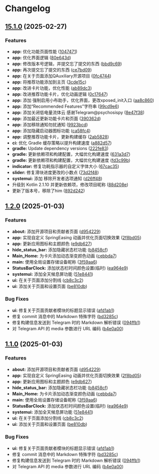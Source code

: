 # Changelog

## [15.1.0](https://github.com/suqi8/OShin/compare/v15.0.0...v15.1.0) (2025-02-27)


### Features

* **app:** 优化功能页面性能 ([1047471](https://github.com/suqi8/OShin/commit/10474717268a2b8677bf0cf4d5b0f89ede7af092))
* **app:** 优化界面逻辑 ([80e643d](https://github.com/suqi8/OShin/commit/80e643d0cfebb7841c8626817d1f6500c58a596b))
* **app:** 修改版本号逻辑，并提交忘了提交的东西 ([bbd9c69](https://github.com/suqi8/OShin/commit/bbd9c69bd642b00c861102cc40b756be27d9ac2b))
* **app:** 再次提交忘了提交的东西 ([ce7bd09](https://github.com/suqi8/OShin/commit/ce7bd096b2b0ec1e68d1533fb6e1ffa3a6a46b99))
* **app:** 在关于页面添加QAuxiliary开源项目 ([0fc4744](https://github.com/suqi8/OShin/commit/0fc4744399e854c9202108545ff8e85d90ac0e22))
* **app:** 将推荐功能添加到主页 ([3cde15c](https://github.com/suqi8/OShin/commit/3cde15c6c4c462957d17377fbb6bd8bb32b82d89))
* **app:** 改进卡片功能，优化性能 ([ab89dc3](https://github.com/suqi8/OShin/commit/ab89dc3d7bf095d3027cddb033caa03a7018d957))
* **app:** 改进推荐功能卡片，优化动画逻辑 ([0c17647](https://github.com/suqi8/OShin/commit/0c176477262d3bc55c76a4831cc1ff25f1da7e44))
* **app:** 添加 强制启用小布助手，优化界面，更改xposed_init入口 ([aa8c860](https://github.com/suqi8/OShin/commit/aa8c860b7ef9f960628ea1d5aa01b4ac638e485c))
* **app:** 添加“Recommended Features”字符串 ([99cd9e6](https://github.com/suqi8/OShin/commit/99cd9e696606d5cc334a73d4df9e0f72986dbff5))
* **app:** 添加关闭低电量流体云 感谢Telegram@psychosispy ([8e47f38](https://github.com/suqi8/OShin/commit/8e47f3876036a9a024e7ad527c74184e1cab69ec))
* **app:** 添加最近更新功能卡片和页面 ([390362d](https://github.com/suqi8/OShin/commit/390362d902b11bf35e2dd97455777971fa7e97b5))
* **app:** 添加移除通知勿扰通知 ([9923bcd](https://github.com/suqi8/OShin/commit/9923bcd1bd3e547baa01d74f8eeaeb2cfdc59893))
* **app:** 添加隐藏启动器图标功能 ([ca58fc4](https://github.com/suqi8/OShin/commit/ca58fc4a87db4cf8d159fcb4d1d621772617c014))
* **app:** 调整推荐功能卡片，更新构建缓存 ([2ab5828](https://github.com/suqi8/OShin/commit/2ab582838af0ba4a5a14e4de88453269f9522b4d))
* **ci:** 优化 Gradle 缓存策略以提升构建速度 ([a882d57](https://github.com/suqi8/OShin/commit/a882d57c89c553d1a763c97199ca37dfce1319a5))
* **gradle:** Update dependency versions ([222fe83](https://github.com/suqi8/OShin/commit/222fe833049d4df43153342ed7bfe1ddad1edb48))
* **gradle:** 更新依赖项和构建配置，大幅优化构建速度 ([631a3d7](https://github.com/suqi8/OShin/commit/631a3d790a4421389519c97f0eccfa378a0f292f))
* **gradle:** 更新依赖项和构建配置，大幅优化构建速度 ([fd3c99b](https://github.com/suqi8/OShin/commit/fd3c99bcb7a1b16a105fcd85eb643f4d581f6bbf))
* **indicator:** 修复功耗指示器的自定义字体大小 ([67cac35](https://github.com/suqi8/OShin/commit/67cac350a54e101426ae8ddfb465080f5fea3971))
* **slider:** 修复滑块进度更改的小数点 ([73d2f48](https://github.com/suqi8/OShin/commit/73d2f48632a905942c637772cb455250095475c7))
* **systemui:** 添加 移除开发者选项通知 ([d26ff48](https://github.com/suqi8/OShin/commit/d26ff486773cf8a36c53a0a2dd8debd2dc18b752))
* 升级到 Kotlin 2.1.10 并更新依赖项，修改项目昵称 ([88d208e](https://github.com/suqi8/OShin/commit/88d208e23870ba4bfb28367191432b7c2031eae6))
* 更新了版本号，移除了him ([892d242](https://github.com/suqi8/OShin/commit/892d2421d184fb227a3f098b84cb028e4e974e4b))

## [1.2.0](https://github.com/suqi8/OPatch/compare/v1.1.0...v1.2.0) (2025-01-03)


### Features

* **about:** 添加开源项目和贡献者页面 ([d954229](https://github.com/suqi8/OPatch/commit/d954229df009d0f7f60f9272074667cc14ec62e3))
* **app:** 实现自定义 SpringEasing 动画并优化页面切换效果 ([2f8bd05](https://github.com/suqi8/OPatch/commit/2f8bd05ef094637eed4b70c6e2976f1374f69ec3))
* **app:** 更新应用图标和主题颜色 ([e9db627](https://github.com/suqi8/OPatch/commit/e9db627b870a0da463f620ee56826e49c048657c))
* **hide_status_bar:** 添加隐藏状态栏功能 ([b8458cf](https://github.com/suqi8/OPatch/commit/b8458cf889306b0edb53f783e28d2f513e3523d1))
* **Main_Home:** 为卡片添加动态渐变颜色动画 ([cebbda7](https://github.com/suqi8/OPatch/commit/cebbda79a73bc8858b72b61760a7eb79bca94dfa))
* **main:** 使用全局设置存储设备昵称 ([3f59aa6](https://github.com/suqi8/OPatch/commit/3f59aa6943685d6cb042b606b79441032a512a26))
* **StatusBarClock:** 添加状态栏时间颜色设置(临时) ([ea964e9](https://github.com/suqi8/OPatch/commit/ea964e9df43682e2fd6b52980a7cce6325454333))
* **systemui:** 添加全天候息屏功能 ([51e8441](https://github.com/suqi8/OPatch/commit/51e8441611d098455d7f78a1b8f64ba1bf506d4f))
* **ui:** 在关于页面添加分割线 ([cb8c3c2](https://github.com/suqi8/OPatch/commit/cb8c3c2829e8b5c9dd1f6331d7ff508ef51a1f27))
* **ui:** 添加关于页面和设置页面 ([be810db](https://github.com/suqi8/OPatch/commit/be810db090880df6f7badecf9d7197d46639cee1))


### Bug Fixes

* **ui:** 修复关于页面贡献者模块的标题显示错误 ([afd1ab1](https://github.com/suqi8/OPatch/commit/afd1ab196b5f554920b211f200bc0bcea0381475))
* 修复 commit 消息中的 Markdown 特殊字符 ([bd3285c](https://github.com/suqi8/OPatch/commit/bd3285cd969cd620daa9ccb9f8a3f1b2e86e7b65))
* 修复构建信息发送到 Telegram 时的 Markdown 解析错误 ([094ffb1](https://github.com/suqi8/OPatch/commit/094ffb190ece2eb40bb8332ae72db53127e56c76))
* 对 Telegram API 的 media 参数进行 URL 编码 ([b4e0a00](https://github.com/suqi8/OPatch/commit/b4e0a0087b4c7f5ab919a6b0c1fc1c699adebb1d))

## [1.1.0](https://github.com/suqi8/OPatch/compare/v1.0.0...v1.1.0) (2025-01-03)


### Features

* **about:** 添加开源项目和贡献者页面 ([d954229](https://github.com/suqi8/OPatch/commit/d954229df009d0f7f60f9272074667cc14ec62e3))
* **app:** 实现自定义 SpringEasing 动画并优化页面切换效果 ([2f8bd05](https://github.com/suqi8/OPatch/commit/2f8bd05ef094637eed4b70c6e2976f1374f69ec3))
* **app:** 更新应用图标和主题颜色 ([e9db627](https://github.com/suqi8/OPatch/commit/e9db627b870a0da463f620ee56826e49c048657c))
* **hide_status_bar:** 添加隐藏状态栏功能 ([b8458cf](https://github.com/suqi8/OPatch/commit/b8458cf889306b0edb53f783e28d2f513e3523d1))
* **Main_Home:** 为卡片添加动态渐变颜色动画 ([cebbda7](https://github.com/suqi8/OPatch/commit/cebbda79a73bc8858b72b61760a7eb79bca94dfa))
* **main:** 使用全局设置存储设备昵称 ([3f59aa6](https://github.com/suqi8/OPatch/commit/3f59aa6943685d6cb042b606b79441032a512a26))
* **StatusBarClock:** 添加状态栏时间颜色设置(临时) ([ea964e9](https://github.com/suqi8/OPatch/commit/ea964e9df43682e2fd6b52980a7cce6325454333))
* **systemui:** 添加全天候息屏功能 ([51e8441](https://github.com/suqi8/OPatch/commit/51e8441611d098455d7f78a1b8f64ba1bf506d4f))
* **ui:** 在关于页面添加分割线 ([cb8c3c2](https://github.com/suqi8/OPatch/commit/cb8c3c2829e8b5c9dd1f6331d7ff508ef51a1f27))
* **ui:** 添加关于页面和设置页面 ([be810db](https://github.com/suqi8/OPatch/commit/be810db090880df6f7badecf9d7197d46639cee1))


### Bug Fixes

* **ui:** 修复关于页面贡献者模块的标题显示错误 ([afd1ab1](https://github.com/suqi8/OPatch/commit/afd1ab196b5f554920b211f200bc0bcea0381475))
* 修复 commit 消息中的 Markdown 特殊字符 ([bd3285c](https://github.com/suqi8/OPatch/commit/bd3285cd969cd620daa9ccb9f8a3f1b2e86e7b65))
* 修复构建信息发送到 Telegram 时的 Markdown 解析错误 ([094ffb1](https://github.com/suqi8/OPatch/commit/094ffb190ece2eb40bb8332ae72db53127e56c76))
* 对 Telegram API 的 media 参数进行 URL 编码 ([b4e0a00](https://github.com/suqi8/OPatch/commit/b4e0a0087b4c7f5ab919a6b0c1fc1c699adebb1d))
